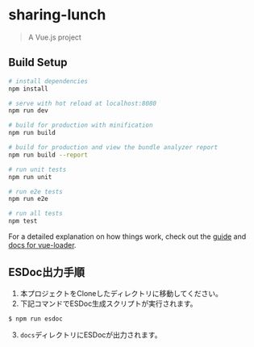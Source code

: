 # sharing-lunch

> A Vue.js project

## Build Setup

``` bash
# install dependencies
npm install

# serve with hot reload at localhost:8080
npm run dev

# build for production with minification
npm run build

# build for production and view the bundle analyzer report
npm run build --report

# run unit tests
npm run unit

# run e2e tests
npm run e2e

# run all tests
npm test
```

For a detailed explanation on how things work, check out the [guide](http://vuejs-templates.github.io/webpack/) and [docs for vue-loader](http://vuejs.github.io/vue-loader).

## ESDoc出力手順
1. 本プロジェクトをCloneしたディレクトリに移動してください。
2. 下記コマンドでESDoc生成スクリプトが実行されます。
```
$ npm run esdoc
```
3. `docs`ディレクトリにESDocが出力されます。

